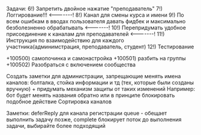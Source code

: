 Задачи:
6!) Запретить двойное нажатие "преподаватель"
7!) Логгирование!!! <-------!
8!) Канал для смены курса и имени
9!) По всем ошибкам в вводах пользователя давать фидбек и максимально безболезненно обрабатывать <-------!
10!) Перепридумать удобное присоединение к каналам для преподавателей <-------!
11!) Инструкция по взаимодействию для каждого участника(админимстрация, преподаватель, студент)
12!) Тестирование

+100500) самопочинка и самонастройка
+100501) разбить на группы
+100502) Разобраться с включением сообщества

Создать заметки для администрации, запрещающие менять имена каналов: болталка, стойка информации и тд (тех, которые были созданы вручную) +
придумать механизм защиты от таких изменений
Например: бот будет менять названия обратно или в принципе блокировать подобное действие
Сортировка каналов

Заметки:
deferReply для канала регистрации
queue - обещает выполнить задачу позже, complete блокирует поток до выполнения задачи, выбирайте более подходящий
